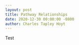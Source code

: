 ```yaml
---
layout: post
title: Pathway Relationships
date: 2020-12-30 00:00:00 -0800
author: Charles Tapley Hoyt
---
```

Test
